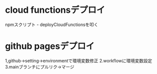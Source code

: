 # cloud functionsデプロイ
npmスクリプト - deployCloudFunctionsを叩く

# github pagesデプロイ
1,github→setting→environmentで環境変数修正
2.workflowに環境変数設定
3.mainブランチにプルリク→マージ